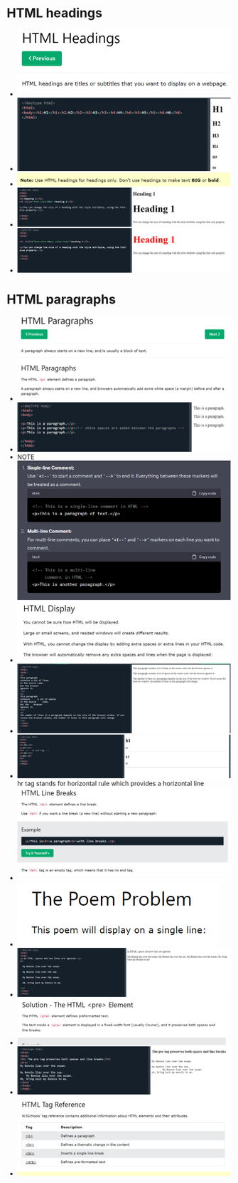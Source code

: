 # HTML headings
- ![Alt text](image-47.png)
- ![Alt text](image-48.png)
- ![Alt text](image-49.png)
- ![Alt text](image-50.png)
- ![Alt text](image-51.png)

# HTML paragraphs
- ![Alt text](image-52.png)
- ![Alt text](image-53.png)
- NOTE ![Alt text](image-54.png)
- ![Alt text](image-55.png)
- ![Alt text](image-56.png)
- ![Alt text](image-57.png) 
hr tag stands for horizontal rule which provides a horizontal line
- ![Alt text](image-58.png)
- ![Alt text](image-59.png)
- ![Alt text](image-60.png)
- ![Alt text](image-61.png)
- ![Alt text](image-62.png)
- ![Alt text](image-63.png)